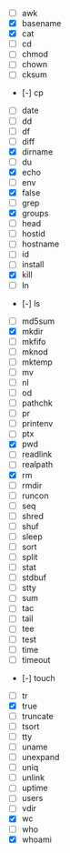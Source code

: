 * [ ] awk
* [x] basename
* [x] cat
* [ ] cd
* [ ] chmod
* [ ] chown
* [ ] cksum
* [-] cp
* [ ] date
* [ ] dd
* [ ] df
* [ ] diff
* [x] dirname
* [ ] du
* [x] echo
* [ ] env
* [x] false
* [ ] grep
* [x] groups
* [ ] head
* [ ] hostid
* [ ] hostname
* [ ] id
* [ ] install
* [x] kill
* [ ] ln
* [-] ls
* [ ] md5sum
* [x] mkdir
* [ ] mkfifo
* [ ] mknod
* [ ] mktemp
* [ ] mv
* [ ] nl
* [ ] od
* [ ] pathchk
* [ ] pr
* [ ] printenv
* [ ] ptx
* [x] pwd
* [ ] readlink
* [ ] realpath
* [x] rm
* [ ] rmdir
* [ ] runcon
* [ ] seq
* [ ] shred
* [ ] shuf
* [ ] sleep
* [ ] sort
* [ ] split
* [ ] stat
* [ ] stdbuf
* [ ] stty
* [ ] sum
* [ ] tac
* [ ] tail
* [ ] tee
* [ ] test
* [ ] time
* [ ] timeout
* [-] touch
* [ ] tr
* [x] true
* [ ] truncate
* [ ] tsort
* [ ] tty
* [ ] uname
* [ ] unexpand
* [ ] uniq
* [ ] unlink
* [ ] uptime
* [ ] users
* [ ] vdir
* [x] wc
* [ ] who
* [x] whoami
